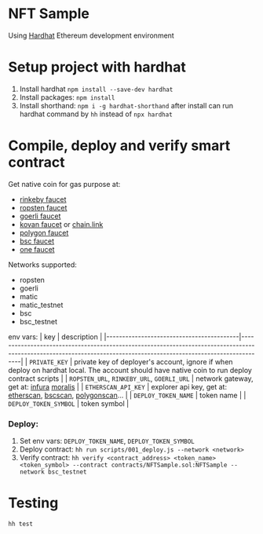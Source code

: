 # NFT Sample

Using [Hardhat](https://hardhat.org/getting-started/) Ethereum development environment

# Setup project with hardhat

1. Install hardhat `npm install --save-dev hardhat`
2. Install packages: `npm install`
3. Install shorthand: `npm i -g hardhat-shorthand` after install can run hardhat command by `hh` instead of `npx hardhat`

# Compile, deploy and verify smart contract

Get native coin for gas purpose at: 
  - [rinkeby faucet](https://faucet.rinkeby.io/)
  - [ropsten faucet](https://faucet.ropsten.be/)
  - [goerli faucet](https://faucet.goerli.mudit.blog/)
  - [kovan faucet](https://gitter.im/kovan-testnet/faucet) or [chain.link](https://kovan.chain.link/)
  - [polygon faucet](https://faucet.polygon.technology/)
  - [bsc faucet](https://testnet.binance.org/)
  - [one faucet](https://faucet.pops.one/)

Networks supported:
  - ropsten
  - goerli
  - matic
  - matic_testnet
  - bsc
  - bsc_testnet

env vars:
  | key                                      | description                                                                                                                                                        |
|------------------------------------------|--------------------------------------------------------------------------------------------------------------------------------------------------------------------|
| `PRIVATE_KEY`                            | private key of deployer's account, ignore if when deploy on hardhat local. The account should have native coin to run deploy contract scripts                     |
| `ROPSTEN_URL`, `RINKEBY_URL`, `GOERLI_URL` | network gateway, get at: [infura](https://infura.io/) [moralis](https://moralis.io/)                                                                               |
| `ETHERSCAN_API_KEY`                      | explorer api key, get at:  [etherscan](https://etherscan.io/myapikey), [bscscan](https://bscscan.com/myapikey), [polygonscan](https://polygonscan.com/myapikey)... |
| `DEPLOY_TOKEN_NAME`                      | token name                                                                                                                                                         |
| `DEPLOY_TOKEN_SYMBOL`                    | token symbol                                                                                                                                                       |

### Deploy:

1. Set env vars: `DEPLOY_TOKEN_NAME`, `DEPLOY_TOKEN_SYMBOL`
2. Deploy contract: `hh run scripts/001_deploy.js --network <network>`
3. Verify contract: `hh verify <contract_address> <token_name> <token_symbol> --contract contracts/NFTSample.sol:NFTSample --network bsc_testnet`

# Testing

`hh test`
